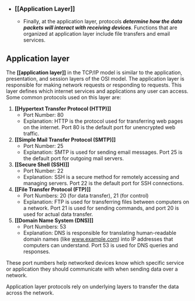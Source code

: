 - ### **[[Application Layer]]**
	- Finally, at the application layer, protocols ***determine how the data packets will interact with receiving devices***. Functions that are organized at application layer include file transfers and email services.

## Application layer

The **[[application layer]]** in the TCP/IP model is similar to the application, presentation, and session layers of the OSI model. The application layer is responsible for making network requests or responding to requests. This layer defines which internet services and applications any user can access. Some common protocols used on this layer are: 

1. **[[Hypertext Transfer Protocol (HTTP)]]**
   - Port Number: 80
   - Explanation: HTTP is the protocol used for transferring web pages on the internet. Port 80 is the default port for unencrypted web traffic.
2. **[[Simple Mail Transfer Protocol (SMTP)]]**
   - Port Number: 25
   - Explanation: SMTP is used for sending email messages. Port 25 is the default port for outgoing mail servers.
3. **[[Secure Shell (SSH)]]**
   - Port Number: 22
   - Explanation: SSH is a secure method for remotely accessing and managing servers. Port 22 is the default port for SSH connections.
4. **[[File Transfer Protocol (FTP)]]**
   - Port Numbers: 20 (for data transfer), 21 (for control)
   - Explanation: FTP is used for transferring files between computers on a network. Port 21 is used for sending commands, and port 20 is used for actual data transfer.
5. **[[Domain Name System (DNS)]]**
   - Port Numbers: 53
   - Explanation: DNS is responsible for translating human-readable domain names (like www.example.com) into IP addresses that computers can understand. Port 53 is used for DNS queries and responses.

These port numbers help networked devices know which specific service or application they should communicate with when sending data over a network.

Application layer protocols rely on underlying layers to transfer the data across the network.